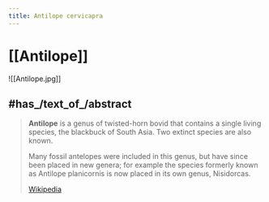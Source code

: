 ```yaml
---
title: Antilope cervicapra
---
```


# [[Antilope]]

![[Antilope.jpg]] 

## #has_/text_of_/abstract 

> **Antilope** is a genus of twisted-horn bovid that contains a single living species, the blackbuck of South Asia. Two extinct species are also known.
>
> Many fossil antelopes were included in this genus, but have since been placed in new genera; for example the species formerly known as Antilope planicornis is now placed in its own genus, Nisidorcas.
>
> [Wikipedia](https://en.wikipedia.org/wiki/Antilope) 


